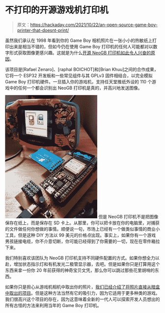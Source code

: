 # 不打印的开源游戏机打印机

> 原文：<https://hackaday.com/2021/10/22/an-open-source-game-boy-printer-that-doesnt-print/>

虽然我们承认在 1998 年看到你的 Game Boy 相机照片在一张小小的热敏纸上打印出来是相当不错的，但如今仍在使用 Game Boy 打印机的任何人可能都对以数字形式获取图像更感兴趣。这就是为什么[开源 NeoGB 打印机如此令人兴奋的原因](https://github.com/zenaro147/NeoGB-Printer)。

该项目是[Rafael Zenaro]、[raphal BOICHOT]和[Brian Khuu]之间的合作成果，它将一个 ESP32 开发板和一些常见组件与其 GPLv3 固件相结合，以完全模拟 Game Boy 打印机硬件。一旦插入你的游戏机，支持任天堂推纸外设的 110 个游戏中的任何一个都会识别出 NeoGB 打印机是真的，并高兴地发送图像。

[![](img/8a091865a1909447159b4c60fd081e0f.png)](https://hackaday.com/wp-content/uploads/2021/10/neogb_detail.jpg) 但是 NeoGB 打印机不是把图像保存在纸上，而是保存在 SD 卡上。从那里，你可以把卡放在你的电脑里，对捕获的文件做任何你想做的事情。顺便说一句，市场上已经有一个做类似事情的商业小工具，但是这种 DIY 方法以 99 美元的价格*在*出现。事实上，如果你有一个游戏男孩链接电缆，你不介意切断，你可能已经得到了你需要的一切，现在在零件箱拉下来。

我们特别喜欢该团队为 NeoGB 打印机支持不同硬件配置的方式。如果你想全力以赴，增加状态指示灯和有机发光二极管显示器，去吧。但是如果你只是打算用这个东西来拿一份你 20 年前获得的神奇宝贝文凭，那么你可以跳过那些花里胡哨的东西。

如果你只是担心从游戏机相机中取出你的照片，[我们已经介绍了将照片直接从暗盒中取出的项目](https://hackaday.com/2021/07/08/bringing-the-game-boy-camera-into-the-21st-century/)。但是这种方法当然有它的吸引力，因为它适用于更多种类的游戏。我们很高兴这个项目的存在，因为这意味着全新的一代人可以探索开发人员想出的所有古怪的方法来利用当年的 Game Boy 打印机。